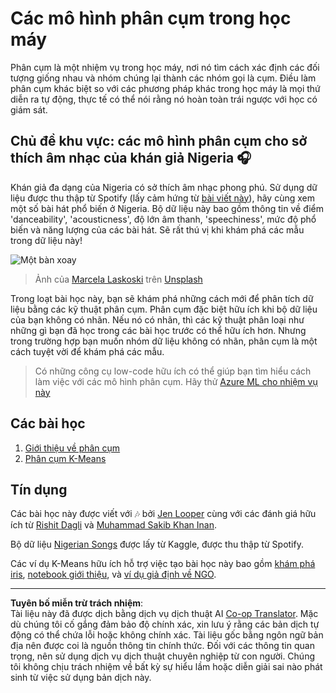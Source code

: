 <!--
CO_OP_TRANSLATOR_METADATA:
{
  "original_hash": "b28a3a4911584062772c537b653ebbc7",
  "translation_date": "2025-09-05T19:10:23+00:00",
  "source_file": "5-Clustering/README.md",
  "language_code": "vi"
}
-->
# Các mô hình phân cụm trong học máy

Phân cụm là một nhiệm vụ trong học máy, nơi nó tìm cách xác định các đối tượng giống nhau và nhóm chúng lại thành các nhóm gọi là cụm. Điều làm phân cụm khác biệt so với các phương pháp khác trong học máy là mọi thứ diễn ra tự động, thực tế có thể nói rằng nó hoàn toàn trái ngược với học có giám sát.

## Chủ đề khu vực: các mô hình phân cụm cho sở thích âm nhạc của khán giả Nigeria 🎧

Khán giả đa dạng của Nigeria có sở thích âm nhạc phong phú. Sử dụng dữ liệu được thu thập từ Spotify (lấy cảm hứng từ [bài viết này](https://towardsdatascience.com/country-wise-visual-analysis-of-music-taste-using-spotify-api-seaborn-in-python-77f5b749b421)), hãy cùng xem một số bài hát phổ biến ở Nigeria. Bộ dữ liệu này bao gồm thông tin về điểm 'danceability', 'acousticness', độ lớn âm thanh, 'speechiness', mức độ phổ biến và năng lượng của các bài hát. Sẽ rất thú vị khi khám phá các mẫu trong dữ liệu này!

![Một bàn xoay](../../../5-Clustering/images/turntable.jpg)

> Ảnh của <a href="https://unsplash.com/@marcelalaskoski?utm_source=unsplash&utm_medium=referral&utm_content=creditCopyText">Marcela Laskoski</a> trên <a href="https://unsplash.com/s/photos/nigerian-music?utm_source=unsplash&utm_medium=referral&utm_content=creditCopyText">Unsplash</a>
  
Trong loạt bài học này, bạn sẽ khám phá những cách mới để phân tích dữ liệu bằng các kỹ thuật phân cụm. Phân cụm đặc biệt hữu ích khi bộ dữ liệu của bạn không có nhãn. Nếu nó có nhãn, thì các kỹ thuật phân loại như những gì bạn đã học trong các bài học trước có thể hữu ích hơn. Nhưng trong trường hợp bạn muốn nhóm dữ liệu không có nhãn, phân cụm là một cách tuyệt vời để khám phá các mẫu.

> Có những công cụ low-code hữu ích có thể giúp bạn tìm hiểu cách làm việc với các mô hình phân cụm. Hãy thử [Azure ML cho nhiệm vụ này](https://docs.microsoft.com/learn/modules/create-clustering-model-azure-machine-learning-designer/?WT.mc_id=academic-77952-leestott)

## Các bài học

1. [Giới thiệu về phân cụm](1-Visualize/README.md)
2. [Phân cụm K-Means](2-K-Means/README.md)

## Tín dụng

Các bài học này được viết với 🎶 bởi [Jen Looper](https://www.twitter.com/jenlooper) cùng với các đánh giá hữu ích từ [Rishit Dagli](https://rishit_dagli) và [Muhammad Sakib Khan Inan](https://twitter.com/Sakibinan).

Bộ dữ liệu [Nigerian Songs](https://www.kaggle.com/sootersaalu/nigerian-songs-spotify) được lấy từ Kaggle, được thu thập từ Spotify.

Các ví dụ K-Means hữu ích hỗ trợ việc tạo bài học này bao gồm [khám phá iris](https://www.kaggle.com/bburns/iris-exploration-pca-k-means-and-gmm-clustering), [notebook giới thiệu](https://www.kaggle.com/prashant111/k-means-clustering-with-python), và [ví dụ giả định về NGO](https://www.kaggle.com/ankandash/pca-k-means-clustering-hierarchical-clustering).

---

**Tuyên bố miễn trừ trách nhiệm**:  
Tài liệu này đã được dịch bằng dịch vụ dịch thuật AI [Co-op Translator](https://github.com/Azure/co-op-translator). Mặc dù chúng tôi cố gắng đảm bảo độ chính xác, xin lưu ý rằng các bản dịch tự động có thể chứa lỗi hoặc không chính xác. Tài liệu gốc bằng ngôn ngữ bản địa nên được coi là nguồn thông tin chính thức. Đối với các thông tin quan trọng, nên sử dụng dịch vụ dịch thuật chuyên nghiệp từ con người. Chúng tôi không chịu trách nhiệm về bất kỳ sự hiểu lầm hoặc diễn giải sai nào phát sinh từ việc sử dụng bản dịch này.